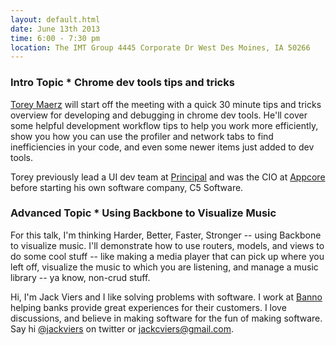 ```yaml
---
layout: default.html
date: June 13th 2013
time: 6:00 - 7:30 pm
location: The IMT Group 4445 Corporate Dr West Des Moines, IA 50266
---
```


### Intro Topic * Chrome dev tools tips and tricks

[Torey Maerz](https://twitter.com/toreym) will start off the meeting
with a quick 30 minute tips and tricks overview for developing and
debugging in chrome dev tools. He'll cover some helpful development
workflow tips to help you work more efficiently, show you how you
can use the profiler and network tabs to find inefficiencies in your
code, and even some newer items just added to dev tools.

Torey previously lead a UI dev team at [Principal](http://http://www.principal.com/)
and was the CIO at [Appcore](http://www.appcore.com/) before starting
his own software company, C5 Software.


### Advanced Topic * Using Backbone to Visualize Music

For this talk, I'm thinking Harder, Better, Faster, Stronger -- using
Backbone to visualize music. I'll demonstrate how to use routers,
models, and views to do some cool stuff -- like making a media player
that can pick up where you left off, visualize the music to which you
are listening, and manage a music library -- ya know, non-crud stuff.

Hi, I'm Jack Viers and I like solving problems with software. I work
at [Banno](http://www.banno.com) helping banks provide great experiences
for their customers. I love discussions, and believe in making software
for the fun of making software. Say hi [@jackviers](https://twitter.com/jackviers)
on twitter or [jackcviers@gmail.com](mailto:jackcviers@gmail.com).
